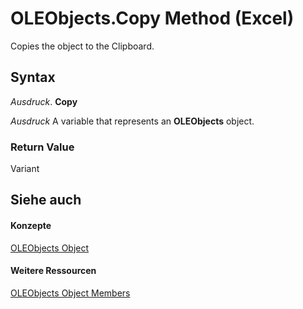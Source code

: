 
# OLEObjects.Copy Method (Excel)

Copies the object to the Clipboard.


## Syntax

 _Ausdruck_. **Copy**

 _Ausdruck_ A variable that represents an **OLEObjects** object.


### Return Value

Variant


## Siehe auch


#### Konzepte


[OLEObjects Object](e3fcf4bd-7c96-ecb3-dc04-551f7f7348f9.md)
#### Weitere Ressourcen


[OLEObjects Object Members](http://msdn.microsoft.com/library/7c3b0619-a988-1b8c-51b1-4c8ef3180264%28Office.15%29.aspx)
